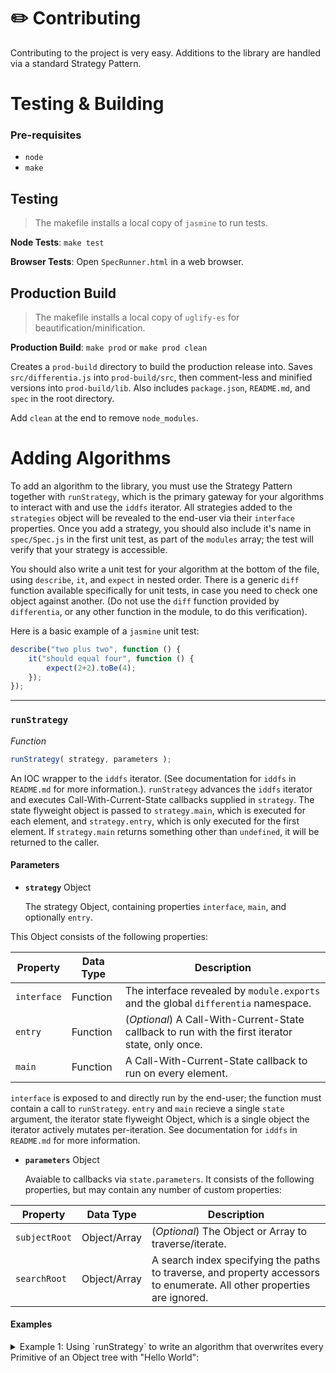 # :pencil2: Contributing
Contributing to the project is very easy. Additions to the library are handled via a standard Strategy Pattern.

# Testing & Building
### Pre-requisites
- `node`
- `make`

## Testing
> The makefile installs a local copy of `jasmine` to run tests.

**Node Tests**: `make test`

**Browser Tests**: Open `SpecRunner.html` in a web browser.

## Production Build
> The makefile installs a local copy of `uglify-es` for beautification/minification.

**Production Build**: `make prod` or `make prod clean`

Creates a `prod-build` directory to build the production release into. Saves `src/differentia.js` into `prod-build/src`, then comment-less and minified versions into `prod-build/lib`. Also includes `package.json`, `README.md`, and `spec` in the root directory.

Add `clean` at the end to remove `node_modules`.

# Adding Algorithms
To add an algorithm to the library, you must use the Strategy Pattern together with `runStrategy`, which is the primary gateway for your algorithms to interact with and use the `iddfs` iterator. All strategies added to the `strategies` object will be revealed to the end-user via their `interface` properties. Once you add a strategy, you should also include it's name in `spec/Spec.js` in the first unit test, as part of the `modules` array; the test will verify that your strategy is accessible.

You should also write a unit test for your algorithm at the bottom of the file, using `describe`, `it`, and `expect` in nested order. There is a generic `diff` function available specifically for unit tests, in case you need to check one object against another. (Do not use the `diff` function provided by `differentia`, or any other function in the module, to do this verification).

Here is a basic example of a `jasmine` unit test:

```JavaScript
describe("two plus two", function () {
	it("should equal four", function () {
		expect(2+2).toBe(4);
	});
});
```

---

### `runStrategy`

*Function*
```JavaScript
runStrategy( strategy, parameters );
```
An IOC wrapper to the `iddfs` iterator. (See documentation for `iddfs` in `README.md` for more information.). `runStrategy` advances the `iddfs` iterator and executes Call-With-Current-State callbacks supplied in `strategy`. The state flyweight object is passed to `strategy.main`, which is executed for each element, and `strategy.entry`, which is only executed for the first element. If `strategy.main` returns something other than `undefined`, it will be returned to the caller.

#### Parameters
- **`strategy`** Object

  The strategy Object, containing properties `interface`, `main`, and optionally `entry`.

This Object consists of the following properties:

Property|Data Type|Description
---|---|---
`interface`|Function|The interface revealed by `module.exports` and the global `differentia` namespace.
`entry`|Function|(*Optional*) A Call-With-Current-State callback to run with the first iterator state, only once.
`main`|Function|A Call-With-Current-State callback to run on every element.

`interface` is exposed to and directly run by the end-user; the function must contain a call to `runStrategy`. `entry` and `main` recieve a single `state` argument, the iterator state flyweight Object, which is a single object the iterator actively mutates per-iteration. See documentation for `iddfs` in `README.md` for more information.

- **`parameters`** Object

  Avaiable to callbacks via `state.parameters`. It consists of the following properties, but may contain any number of custom properties:

Property|Data Type|Description
---|---|---
`subjectRoot`|Object/Array|(*Optional*) The Object or Array to traverse/iterate.
`searchRoot`|Object/Array|A search index specifying the paths to traverse, and property accessors to enumerate. All other properties are ignored.

#### Examples
<details><summary>Example 1: Using `runStrategy` to write an algorithm that overwrites every Primitive of an Object tree with "Hello World":</summary>

```JavaScript
var subject = {
  greetings1: [
    "Good Afternoon"
  ],
  greetings2: [
    "Good Morning"
  ]
};

strategies.myStrategy = {
	interface: function (object) {
		runStrategy(strategies.myStrategy, {
			subjectRoot: object
		});
	},
	main: function (state) {
		// Only overwrite Primitives
		if (!state.isContainer) {
			state.tuple.subject[state.accessor] = "Hello World";
		}
	}
};

console.log(subject);
/*
"{
	greetings1: [
		"Hello World"
	],
	greetings2: [
		"Hello World"
	]
}"
*/
```

</details>